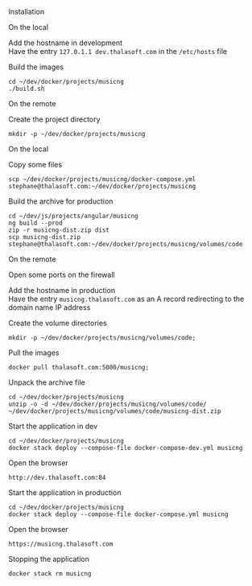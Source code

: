 Installation

On the local

Add the hostname in development  
Have the entry `127.0.1.1 dev.thalasoft.com` in the `/etc/hosts` file  

Build the images
```
cd ~/dev/docker/projects/musicng
./build.sh
```

On the remote

Create the project directory
```
mkdir -p ~/dev/docker/projects/musicng
```

On the local

Copy some files
```
scp ~/dev/docker/projects/musicng/docker-compose.yml stephane@thalasoft.com:~/dev/docker/projects/musicng
```

Build the archive for production
```
cd ~/dev/js/projects/angular/musicng
ng build --prod
zip -r musicng-dist.zip dist
scp musicng-dist.zip stephane@thalasoft.com:~/dev/docker/projects/musicng/volumes/code
```

On the remote

Open some ports on the firewall

Add the hostname in production  
Have the entry `musicng.thalasoft.com` as an A record redirecting to the domain name IP address

Create the volume directories
```
mkdir -p ~/dev/docker/projects/musicng/volumes/code;
```

Pull the images
```  
docker pull thalasoft.com:5000/musicng;
```

Unpack the archive file
```
cd ~/dev/docker/projects/musicng
unzip -o -d ~/dev/docker/projects/musicng/volumes/code/ ~/dev/docker/projects/musicng/volumes/code/musicng-dist.zip
```

Start the application in dev
```
cd ~/dev/docker/projects/musicng
docker stack deploy --compose-file docker-compose-dev.yml musicng
```

Open the browser
```
http://dev.thalasoft.com:84
```

Start the application in production
```
cd ~/dev/docker/projects/musicng
docker stack deploy --compose-file docker-compose.yml musicng
```

Open the browser
```
https://musicng.thalasoft.com
```

Stopping the application
```
docker stack rm musicng
```


